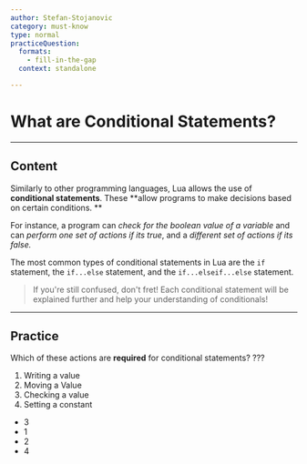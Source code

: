 ```yaml
---
author: Stefan-Stojanovic
category: must-know
type: normal
practiceQuestion:
  formats:
    - fill-in-the-gap
  context: standalone

---
```


# What are Conditional Statements?

---
## Content

Similarly to other programming languages, Lua allows the use of **conditional statements**. These **allow programs to make decisions based on certain conditions. **

For instance, a program can *check for the boolean value of a variable* and can *perform one set of actions if its true*, and a *different set of actions if its false.*

The most common types of conditional statements in Lua are the `if` statement, the `if...else` statement, and the `if...elseif...else` statement.

> If you're still confused, don't fret! Each conditional statement will be explained further and help your understanding of conditionals!

--- 

## Practice

Which of these actions are **required** for conditional statements? ???
1. Writing a value
2. Moving a Value
3. Checking a value
4. Setting a constant

- 3
- 1
- 2
- 4
